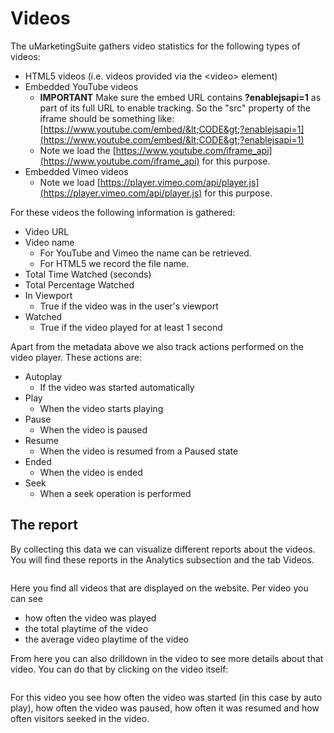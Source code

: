 # Videos

The uMarketingSuite gathers video statistics for the following types of videos:

- HTML5 videos (i.e. videos provided via the &lt;video&gt; element)
- Embedded YouTube videos
    - **IMPORTANT** Make sure the embed URL contains **?enablejsapi=1** as part of its full URL to enable tracking. So the "src" property of the iframe should be something like: [https://www.youtube.com/embed/&lt;CODE&gt;?enablejsapi=1](https://www.youtube.com/embed/&lt;CODE&gt;?enablejsapi=1)
    - Note we load the [https://www.youtube.com/iframe_api](https://www.youtube.com/iframe_api) for this purpose.
- Embedded Vimeo videos
    - Note we load [https://player.vimeo.com/api/player.js](https://player.vimeo.com/api/player.js) for this purpose.

For these videos the following information is gathered:

- Video URL
- Video name
    - For YouTube and Vimeo the name can be retrieved.
    - For HTML5 we record the file name.
- Total Time Watched (seconds)
- Total Percentage Watched
- In Viewport
    - True if the video was in the user's viewport
- Watched
    - True if the video played for at least 1 second

Apart from the metadata above we also track actions performed on the video player. These actions are:

- Autoplay
    - If the video was started automatically
- Play
    - When the video starts playing
- Pause
    - When the video is paused
- Resume
    - When the video is resumed from a Paused state
- Ended
    - When the video is ended
- Seek
    - When a seek operation is performed

## The report

By collecting this data we can visualize different reports about the videos. You will find these reports in the Analytics subsection and the tab Videos.

![]()

Here you find all videos that are displayed on the website. Per video you can see

- how often the video was played
- the total playtime of the video
- the average video playtime of the video

From here you can also drilldown in the video to see more details about that video. You can do that by clicking on the video itself:

![]()

For this video you see how often the video was started (in this case by auto play), how often the video was paused, how often it was resumed and how often visitors seeked in the video.